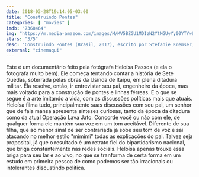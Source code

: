 ```yaml
---
date: 2018-03-28T19:14:05-03:00
title: "Construindo Pontes"
categories: [ "movies" ]
imdb: "7368464"
img: "https://m.media-amazon.com/images/M/MV5BZGU1MDIzN2YtMGUyYy00YTYwLWFlODAtMjU5Y2JlOTQwNDAwXkEyXkFqcGdeQXVyOTcxOTUzMw@@._V1_SY150_CR2,0,101,150_.jpg"
stars: "3/5"
desc: "Construindo Pontes (Brasil, 2017), escrito por Stefanie Kremser, Heloísa Passos, Letícia Simões, dirigido por Heloísa Passos."
external: "cinemaqui"
---
```

Este é um documentário feito pela fotógrafa Heloísa Passos (e ela o fotografa muito bem). Ele começa tentando contar a história de Sete Quedas, soterrada pelas obras da Usinda de Itaipu, em plena ditadura militar. Ela resolve, então, ir entrevistar seu pai, engenheiro da época, mas mais voltado para a construção de pontes e linhas férreas. E o que se segue é a arte imitando a vida, com as discussões políticas mais que atuais. Heloísa filma tudo, principalmente suas discussões com seu pai, um senhor que de fala mansa apresenta sínteses curiosas, tanto da época da ditadura como da atual Operação Lava Jato. Concorde você ou não com ele, de qualquer forma ele mantém sua voz em um tom aceitável. Diferente de sua filha, que ao menor sinal de ser contrariada já sobe seu tom de voz e sai atacando no melhor estilo "mimimi" todas as explicações do pai. Talvez seja proposital, já que o resultado é um retrato fiel do bipartidarismo nacional, que briga constantemente nas redes sociais. Heloísa apenas trouxe essa briga para seu lar e ao vivo, no que se tranforma de certa forma em um estudo em primeira pessoa de como podemos ser tão irracionais ou intolerantes discustindo política.
